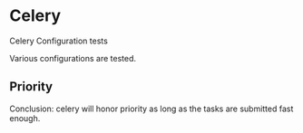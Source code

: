 # Celery
Celery Configuration tests

Various configurations are tested.

## Priority

Conclusion: celery will honor priority as long as the tasks are submitted fast enough.


